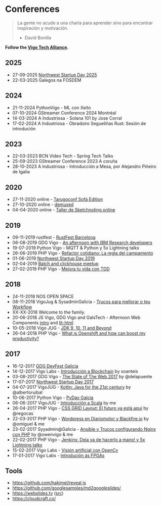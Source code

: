 Conferences
===============

> La gente no acude a una charla para aprender sino para encontrar inspiración y motivación.
> - David Bonilla

**Follow the [Vigo Tech Alliance](http://vigotech.org/).**


2025
----

* 27-09-2025 [Northwest Startup Day 2025](http://nosday.com)
* 22-03-2025 Galegos na FOSDEM

2024
----

* 21-11-2024 PythonVigo - ML con Xeito
* 07-10-2024 GStreamer Conference 2024 Montréal
* 14-03-2024 A Industriosa - Solana 101 by Jose Corral
* 17-02-2024 A Industriosa - Obradoiro Segueliñas Rust: Sesión de introdución

2023
----

* 22-03-2023 BCN Video Tech - Spring Tech Talks
* 25-09-2023 GStreamer Conference 2023 A coruña
* 28-10-2023 A Industriosa - Introducción a Mesa, por Alejandro Piñeiro de Igalia


2020
----

* 27-11-2020 online - [Tarugoconf Sofá Edition](https://www.tarugoconf.com/)
* 27-10-2020 online - [demuxed](https://2020.demuxed.com/)
* 04-04-2020 online - [Taller de Sketchnoting online](20200404-Sketchnoting.md)

2019
----

* 09-11-2019 rustfest - [RustFest Barcelona](20191109-rustfest.md)
* 06-08-2019 GDG Vigo - [An afternoon with IBM Research developers](20190806-GDGVigo-IBM.md)
* 19-07-2019 Python Vigo - MQTT & Python y 5x Lightning talks
* 26-06-2019 PHP Vigo - [Refactor cotidiano: La regla del campamento](20190626-PHPVigo-Refactor.md)
* 01-06-2019 [Northwest Startup Day 2019](http://nosday.com)
* 02-04-2019 [Batch and clickhouse meetup](20190402-batch-clickhouse.md)
* 27-02-2019 PHP Vigo - [Mejora tu vida con TDD](20190227-PHPVigo-TDD.md)


2018
----

* 24-11-2018 NOS OPEN SPACE
* 08-11-2018 VigoJug & SysadminGalicia - [Trucos para mellorar o teu Workflow](20181108-SysAdminGalicia-workflow.md)
* XX-XX-2018 Welcome to the family.
* 20-06-2018 JS Vigo, GDG Vigo and GalsTech - Afternoon Web Components [intro](https://docs.google.com/presentation/d/1-qquKA1VOyRaYcUm-_fC4sb1ZWiHNdkR_9PNFNeJW4k/mobilepresent?slide=id.g36703c151f_0_60) and [lit-html](https://docs.google.com/presentation/d/1Bxbrp8GXpE86-3mLULY2OF7Wne-1LXzmLoqNLhxE1Mc/edit#slide=id.g36849c2f67_0_527)
* 10-05-2018 Vigo JUG - [JDK 9, 10, 11 and Beyond](https://github.com/vigojug/talk-vigojug-2018-JDK-9-10-11-and-Beyond)
* 26-04-2018 PHP Vigo - [What is Openshift and how can boost my productivity?](http://redhat.slides.com/jruarive/phpvigo21/fullscreen?token=58J5fuvw)


2017
----

* 16-12-2017 [GDG DevFest Galicia](20171216-devfestgal.md)
* 14-12-2017 Vigo Labs - [Introducción a Blockchain](20171214-VigoLabs-Blockchain.md) by xoanteis
* 03-08-2017 GDG Vigo - [The State of The Web 2017](https://delapuente.github.io/presentations/state-of-the-web-17/index.html#/1) by @delapuente
* 17-07-2017 [Northwest Startup Day 2017](http://www.nosday.com/edicion2017/index.html)
* 04-07-2017 VigoJUG - [Kotlin: Java for the 21st century](https://docs.google.com/presentation/d/1K-jqOlRYFvMRJmJZuQYVp3lhH70gvfoiaWa8MzqGe9A/view) by @albertoruibal
* 10-06-2017 Python Vigo - [PyDay Galcia](201706010-PyDayGalicia.md)
* 06-06-2017 VigoJUG - [Introducción a Scala](https://docs.google.com/presentation/d/1BrZVBydFq5kOxhwf5_Qm9UHjYC7qqm3wgHfGUGO2Abo/mobilepresent?slide=id.p) by me
* 26-04-2017 PHP Vigo - [CSS GRID Layout: El futuro ya está aquí](https://blogs.igalia.com/mrego/2017/05/19/spanish-css-grid-layout-el-futuro-ya-esta-aqui/) by @regocas
* 22-03-2017 PHP Vigo - [Wordpress en Diariomotor y Blackfire.io](http://phpvigo.com/blog/resumen-meetup-12-2) by @omiguel & me
* 23-02-2017 Syyadmin@Galicia - [Ansible y Trucos configurando Nginx con PHP](20170223-SysadminGaliciaFebrero.md) by @owenvigo & me
* 22-02-2017 PHP Vigo - [Jenkins: Deja ya de hacerlo a mano! y 5x Lightning talks](20170222-PHPVigo-Jenkins_5LT.md)
* 15-02-2017 Vigo Labs - [Visión artificial con OpenCv](20170215-VigoLabs-OpenCV.md)
* 17-01-2017 Vigo Labs - [Introdución ás FPGAs](20170117-VigoLabs-FPGAs.md)


Tools
-----
* https://github.com/hakimel/reveal.js
* https://github.com/googlesamples/md2googleslides/
* https://webslides.tv ([src](https://github.com/jlantunez/webslides/))
* https://cloudcraft.co/
